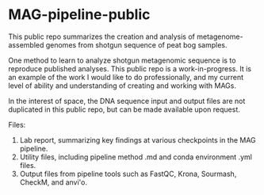 # MAG-pipeline-public

This public repo summarizes the creation and analysis of metagenome-assembled genomes from shotgun sequence of peat bog samples. 

One method to learn to analyze shotgun metagenomic sequence is to reproduce published analyses. This public repo is a work-in-progress. It is an example of the work I would like to do professionally, and my current level of ability and understanding of creating and working with MAGs. 

In the interest of space, the DNA sequence input and output files are not duplicated in this public repo, but can be made available upon request.

Files:
1) Lab report, summarizing key findings at various checkpoints in the MAG pipeline.  
2) Utility files, including pipeline method .md and conda environment .yml files.  
3) Output files from pipeline tools such as FastQC, Krona, Sourmash, CheckM, and anvi'o.  
